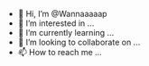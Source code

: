- 👋 Hi, I’m @Wannaaaaap
- 👀 I’m interested in ...
- 🌱 I’m currently learning ...
- 💞️ I’m looking to collaborate on ...
- 📫 How to reach me ...

<!---
Wannaaaaap/Wannaaaaap is a ✨ special ✨ repository because its `README.md` (this file) appears on your GitHub profile.
You can click the Preview link to take a look at your changes.
--->
